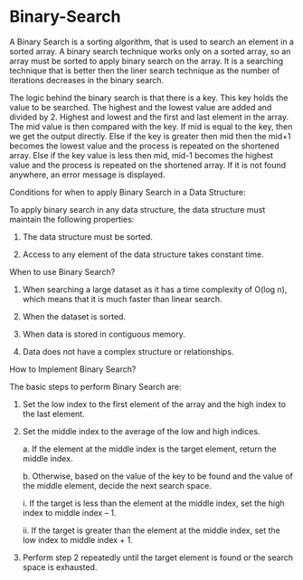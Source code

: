 # Binary-Search

A Binary Search is a sorting algorithm, that is used to search an element in a sorted array. A binary search technique works only on a sorted array, so an array must be sorted to apply binary search on the array. It is a searching technique that is better then the liner search technique as the number of iterations decreases in the binary search.

The logic behind the binary search is that there is a key. This key holds the value to be searched. The highest and the lowest value are added and divided by 2. Highest and lowest and the first and last element in the array. The mid value is then compared with the key. If mid is equal to the key, then we get the output directly. Else if the key is greater then mid then the mid+1 becomes the lowest value and the process is repeated on the shortened array. Else if the key value is less then mid, mid-1 becomes the highest value and the process is repeated on the shortened array. If it is not found anywhere, an error message is displayed.

Conditions for when to apply Binary Search in a Data Structure:

To apply binary search in any data structure, the data structure must maintain the following properties:

1. The data structure must be sorted.

2. Access to any element of the data structure takes constant time.

When to use Binary Search?

1. When searching a large dataset as it has a time complexity of O(log n), which means that it is much faster than linear search.

2. When the dataset is sorted.

3. When data is stored in contiguous memory.

4. Data does not have a complex structure or relationships.

How to Implement Binary Search?

The basic steps to perform Binary Search are:

1. Set the low index to the first element of the array and the high index to the last element.

2. Set the middle index to the average of the low and high indices.

   a. If the element at the middle index is the target element, return the middle index.
   
   b. Otherwise, based on the value of the key to be found and the value of the middle element, decide the next search space.
   
      i. If the target is less than the element at the middle index, set the high index to middle index – 1.
      
      ii. If the target is greater than the element at the middle index, set the low index to middle index + 1.
     
3. Perform step 2 repeatedly until the target element is found or the search space is exhausted.

